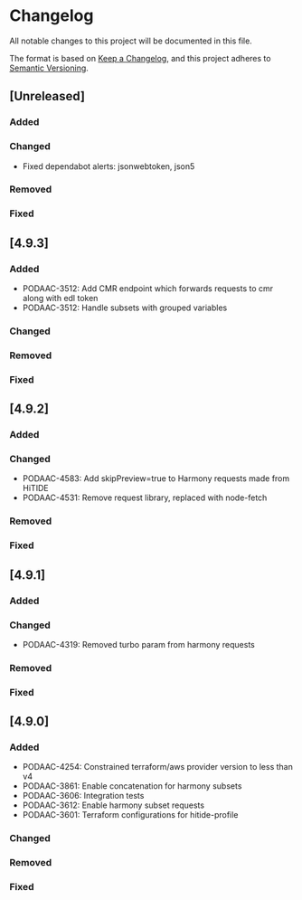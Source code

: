 # Changelog
All notable changes to this project will be documented in this file.

The format is based on [Keep a Changelog](https://keepachangelog.com/en/1.0.0/),
and this project adheres to [Semantic Versioning](https://semver.org/spec/v2.0.0.html).

## [Unreleased]
### Added
### Changed
- Fixed dependabot alerts: jsonwebtoken, json5
### Removed
### Fixed

## [4.9.3]
### Added
- PODAAC-3512: Add CMR endpoint which forwards requests to cmr along with edl token
- PODAAC-3512: Handle subsets with grouped variables
### Changed
### Removed
### Fixed

## [4.9.2]
### Added
### Changed
- PODAAC-4583: Add skipPreview=true to Harmony requests made from HiTIDE
- PODAAC-4531: Remove request library, replaced with node-fetch
### Removed
### Fixed

## [4.9.1]
### Added
### Changed
- PODAAC-4319: Removed turbo param from harmony requests
### Removed
### Fixed

## [4.9.0]
### Added
- PODAAC-4254: Constrained terraform/aws provider version to less than v4
- PODAAC-3861: Enable concatenation for harmony subsets
- PODAAC-3606: Integration tests
- PODAAC-3612: Enable harmony subset requests
- PODAAC-3601: Terraform configurations for hitide-profile
### Changed
### Removed
### Fixed
